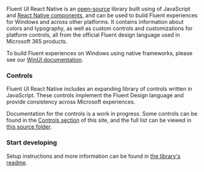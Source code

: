 Fluent UI React Native is an [open-source](https://github.com/microsoft/fluentui-react-native) library built using of JavaScript and [React Native components](https://microsoft.github.io/react-native-windows/), and can be used to build Fluent experiences for Windows and across other platforms. It contains information about colors and typography, as well as custom controls and customizations for platform controls, all from the official Fluent design language used in Microsoft 365 products.

To build Fluent experiences on Windows using native frameworks, please see our [WinUI documentation](https://microsoft.github.io/microsoft-ui-xaml/).

### Controls

Fluent UI React Native includes an expanding library of controls written in JavaScript. These controls implement the Fluent Design language and provide consistency across Microsoft experiences.

Documentation for the controls is a work in progress. Some controls can be found in the [Controls section](#/controls/windows) of this site, and the full list can be viewed in [this source folder](https://github.com/microsoft/fluentui-react-native/tree/master/packages/components).

### Start developing

Setup instructions and more information can be found in [the library's readme](https://github.com/microsoft/fluentui-react-native/blob/master/README.md).
